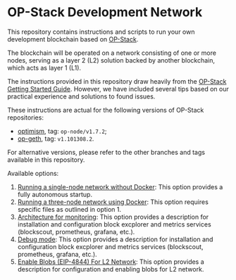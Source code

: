 # OP-Stack Development Network

This repository contains instructions and scripts to run your own development blockchain based on [OP-Stack](https://stack.optimism.io/).

The blockchain will be operated on a network consisting of one or more nodes, serving as a layer 2 (L2) solution backed by another blockchain, which acts as layer 1 (L1).

The instructions provided in this repository draw heavily from the [OP-Stack Getting Started Guide](https://stack.optimism.io/docs/build/getting-started/). However, we have included several tips based on our practical experience and solutions to found issues.

These instructions are actual for the following versions of OP-Stack repositories:
* [optimism](https://github.com/ethereum-optimism/optimism), tag: `op-node/v1.7.2`;
* [op-geth](https://github.com/ethereum-optimism/op-geth), tag: `v1.101308.2`.

For alternative versions, please refer to the other branches and tags available in this repository.

Available options:
1. [Running a single-node network without Docker](./single-node-no-docker.md): This option provides a fully autonomous startup.
2. [Running a three-node network using Docker](./three-node-using-docker.md): This option requires specific files as outlined in option 1.
3. [Architecture for monitoring](./architecture-for-monitoring.md): This option provides a description for installation and configuration block excplorer and metrics services (blockscout, prometheus, grafana, etc.).
4. [Debug mode](./debug_mode.md): This option provides a description for installation and configuration block excplorer and metrics services (blockscout, prometheus, grafana, etc.).
5. [Enable Blobs (EIP-4844) For L2 Network](./run-EIP-4844-blobs.md): This option provides a description for configuration and enabling blobs for L2 network.
